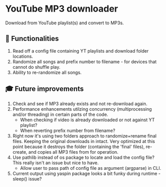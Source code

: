 # YouTube MP3 downloader
Download from YouTube playlist(s) and convert to MP3s.

## 🧐 Functionalities

1. Read off a config file containing YT playlists and download folder locations.
2. Randomize all songs and prefix number to filename - for devices that cannot do shuffle play.
3. Ability to re-randomize all songs.

## 🎓 Future improvements

1. Check and see if MP3 already exists and not re-download again.
2. Performance enhancements utilzing concurrency (multiprocessing and/or threading) in certain parts of the code.
    * When checking if video is already downloaded or not against YT playlist?
    * When reverting prefix number from filename?
3. Right now it's using two folders approach to randomize+rename final files. Keeping the original downloads in <source> intact. Very optimized at this point because it destroys the <destination> folder (containing the 'final' files), re-create, and copies all MP3 files from <source> for operation.
4. Use pathlib instead of os package to locate and load the config file? This really isn't an issue but nice to have.
    * Allow user to pass path of config file as argument (argparse) in CLI.
5. Current output using yaspin package looks a bit funky during runtime - sleep() issue?
